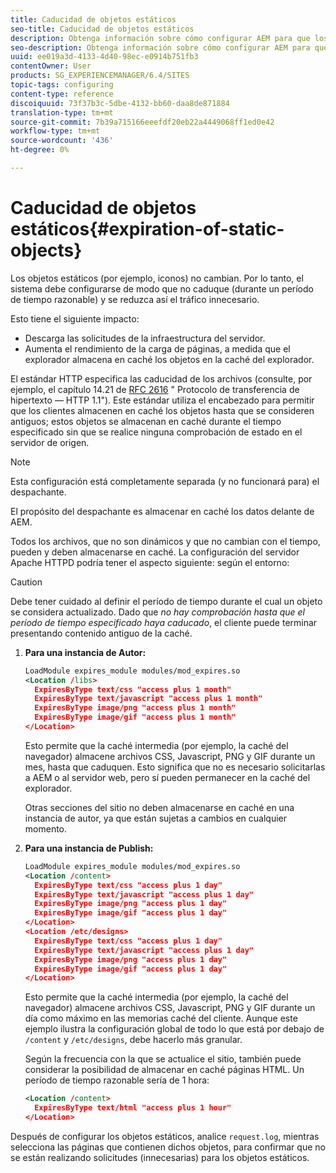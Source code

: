 ```yaml
---
title: Caducidad de objetos estáticos
seo-title: Caducidad de objetos estáticos
description: Obtenga información sobre cómo configurar AEM para que los objetos estáticos no caduquen (durante un período de tiempo razonable).
seo-description: Obtenga información sobre cómo configurar AEM para que los objetos estáticos no caduquen (durante un período de tiempo razonable).
uuid: ee019a3d-4133-4d40-98ec-e0914b751fb3
contentOwner: User
products: SG_EXPERIENCEMANAGER/6.4/SITES
topic-tags: configuring
content-type: reference
discoiquuid: 73f37b3c-5dbe-4132-bb60-daa8de871884
translation-type: tm+mt
source-git-commit: 7b39a715166eeefdf20eb22a4449068ff1ed0e42
workflow-type: tm+mt
source-wordcount: '436'
ht-degree: 0%

---
```



# Caducidad de objetos estáticos{#expiration-of-static-objects}

Los objetos estáticos (por ejemplo, iconos) no cambian. Por lo tanto, el sistema debe configurarse de modo que no caduque (durante un período de tiempo razonable) y se reduzca así el tráfico innecesario.

Esto tiene el siguiente impacto:

* Descarga las solicitudes de la infraestructura del servidor.
* Aumenta el rendimiento de la carga de páginas, a medida que el explorador almacena en caché los objetos en la caché del explorador.

El estándar HTTP especifica las caducidad de los archivos (consulte, por ejemplo, el capítulo 14.21 de [RFC 2616](https://www.ietf.org/rfc/rfc2616.txt) &quot; Protocolo de transferencia de hipertexto — HTTP 1.1&quot;). Este estándar utiliza el encabezado para permitir que los clientes almacenen en caché los objetos hasta que se consideren antiguos; estos objetos se almacenan en caché durante el tiempo especificado sin que se realice ninguna comprobación de estado en el servidor de origen.

>[!NOTE]
>
>Esta configuración está completamente separada (y no funcionará para) el despachante.
>
>El propósito del despachante es almacenar en caché los datos delante de AEM.

Todos los archivos, que no son dinámicos y que no cambian con el tiempo, pueden y deben almacenarse en caché. La configuración del servidor Apache HTTPD podría tener el aspecto siguiente: según el entorno:

>[!CAUTION]
>
>Debe tener cuidado al definir el período de tiempo durante el cual un objeto se considera actualizado. Dado que *no hay comprobación hasta que el período de tiempo especificado haya caducado*, el cliente puede terminar presentando contenido antiguo de la caché.

1. **Para una instancia de Autor:**

   ```xml
   LoadModule expires_module modules/mod_expires.so
   <Location /libs>
     ExpiresByType text/css "access plus 1 month"
     ExpiresByType text/javascript "access plus 1 month"
     ExpiresByType image/png "access plus 1 month"
     ExpiresByType image/gif "access plus 1 month"
   </Location>
   ```

   Esto permite que la caché intermedia (por ejemplo, la caché del navegador) almacene archivos CSS, Javascript, PNG y GIF durante un mes, hasta que caduquen. Esto significa que no es necesario solicitarlas a AEM o al servidor web, pero sí pueden permanecer en la caché del explorador.

   Otras secciones del sitio no deben almacenarse en caché en una instancia de autor, ya que están sujetas a cambios en cualquier momento.

1. **Para una instancia de Publish:**

   ```xml
   LoadModule expires_module modules/mod_expires.so
   <Location /content>
     ExpiresByType text/css "access plus 1 day"
     ExpiresByType text/javascript "access plus 1 day"
     ExpiresByType image/png "access plus 1 day"
     ExpiresByType image/gif "access plus 1 day"
   </Location>
   <Location /etc/designs>
     ExpiresByType text/css "access plus 1 day"
     ExpiresByType text/javascript "access plus 1 day"
     ExpiresByType image/png "access plus 1 day"
     ExpiresByType image/gif "access plus 1 day"
   </Location>
   ```

   Esto permite que la caché intermedia (por ejemplo, la caché del navegador) almacene archivos CSS, Javascript, PNG y GIF durante un día como máximo en las memorias caché del cliente. Aunque este ejemplo ilustra la configuración global de todo lo que está por debajo de `/content` y `/etc/designs`, debe hacerlo más granular.

   Según la frecuencia con la que se actualice el sitio, también puede considerar la posibilidad de almacenar en caché páginas HTML. Un período de tiempo razonable sería de 1 hora:

   ```xml
   <Location /content>
     ExpiresByType text/html "access plus 1 hour"
   </Location>
   ```

Después de configurar los objetos estáticos, analice `request.log`, mientras selecciona las páginas que contienen dichos objetos, para confirmar que no se están realizando solicitudes (innecesarias) para los objetos estáticos.
